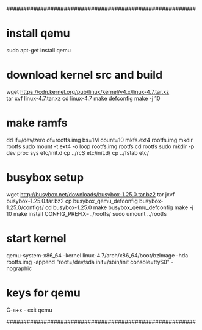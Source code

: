 ########################################################
# install qemu
sudo apt-get install qemu

# download kernel src and build
wget https://cdn.kernel.org/pub/linux/kernel/v4.x/linux-4.7.tar.xz <br>
tar xvf linux-4.7.tar.xz
cd linux-4.7
make defconfig
make -j 10

# make ramfs
dd if=/dev/zero of=rootfs.img bs=1M count=10
mkfs.ext4 rootfs.img
mkdir rootfs
sudo mount -t ext4 -o loop rootfs.img rootfs
cd rootfs
sudo mkdir -p dev proc sys etc/init.d
cp ../rcS etc/init.d/
cp ../fstab etc/

# busybox setup
wget http://busybox.net/downloads/busybox-1.25.0.tar.bz2
tar jxvf busybox-1.25.0.tar.bz2
cp busybox_qemu_defconfig busybox-1.25.0/configs/
cd busybox-1.25.0
make busybox_qemu_defconfig
make -j 10
make install CONFIG_PREFIX=../rootfs/
sudo umount ../rootfs

# start kernel
qemu-system-x86_64 -kernel linux-4.7/arch/x86_64/boot/bzImage -hda rootfs.img -append "root=/dev/sda init=/sbin/init console=ttyS0" -nographic

# keys for qemu
C-a+x       - exit qemu

########################################################
